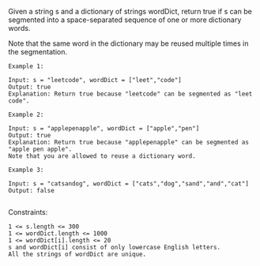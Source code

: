 Given a string s and a dictionary of strings wordDict, return true if s can be segmented into a space-separated sequence of one or more dictionary words.

Note that the same word in the dictionary may be reused multiple times in the segmentation.

 
```
Example 1:

Input: s = "leetcode", wordDict = ["leet","code"]
Output: true
Explanation: Return true because "leetcode" can be segmented as "leet code".
```
```
Example 2:

Input: s = "applepenapple", wordDict = ["apple","pen"]
Output: true
Explanation: Return true because "applepenapple" can be segmented as "apple pen apple".
Note that you are allowed to reuse a dictionary word.

```
```
Example 3:

Input: s = "catsandog", wordDict = ["cats","dog","sand","and","cat"]
Output: false
 
```
Constraints:
```
1 <= s.length <= 300
1 <= wordDict.length <= 1000
1 <= wordDict[i].length <= 20
s and wordDict[i] consist of only lowercase English letters.
All the strings of wordDict are unique.
```

